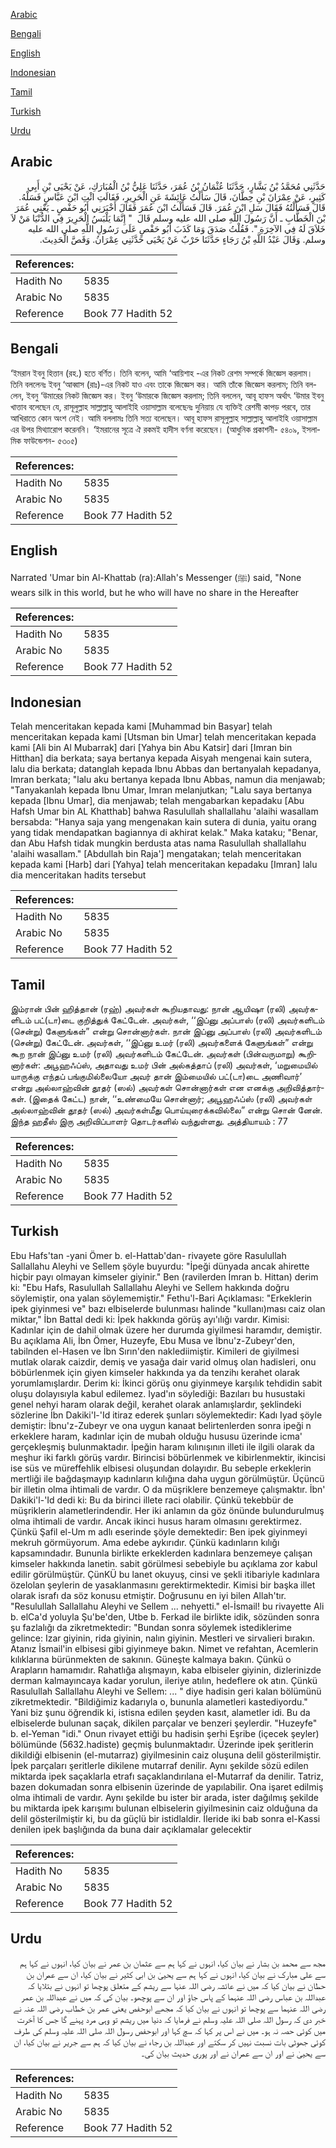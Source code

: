 [Arabic](#arabic)

[Bengali](#bengali)

[English](#english)

[Indonesian](#indonesian)

[Tamil](#tamil)

[Turkish](#turkish)

[Urdu](#urdu)

## Arabic


<div dir="rtl" lang="ar" style={{fontSize:'larger',backgroundColor:'#f8f9fa',padding:20}}>
حَدَّثَنِي مُحَمَّدُ بْنُ بَشَّارٍ، حَدَّثَنَا عُثْمَانُ بْنُ عُمَرَ، حَدَّثَنَا عَلِيُّ بْنُ الْمُبَارَكِ، عَنْ يَحْيَى بْنِ أَبِي كَثِيرٍ، عَنْ عِمْرَانَ بْنِ حِطَّانَ، قَالَ سَأَلْتُ عَائِشَةَ عَنِ الْحَرِيرِ، فَقَالَتِ ائْتِ ابْنَ عَبَّاسٍ فَسَلْهُ‏.‏ قَالَ فَسَأَلْتُهُ فَقَالَ سَلِ ابْنَ عُمَرَ‏.‏ قَالَ فَسَأَلْتُ ابْنَ عُمَرَ فَقَالَ أَخْبَرَنِي أَبُو حَفْصٍ ـ يَعْنِي عُمَرَ بْنَ الْخَطَّابِ ـ أَنَّ رَسُولَ اللَّهِ صلى الله عليه وسلم قَالَ ‏ "‏ إِنَّمَا يَلْبَسُ الْحَرِيرَ فِي الدُّنْيَا مَنْ لاَ خَلاَقَ لَهُ فِي الآخِرَةِ ‏"‏‏.‏ فَقُلْتُ صَدَقَ وَمَا كَذَبَ أَبُو حَفْصٍ عَلَى رَسُولِ اللَّهِ صلى الله عليه وسلم‏.‏ وَقَالَ عَبْدُ اللَّهِ بْنُ رَجَاءٍ حَدَّثَنَا حَرْبٌ عَنْ يَحْيَى حَدَّثَنِي عِمْرَانُ‏.‏ وَقَصَّ الْحَدِيثَ‏.‏
</div>
<div style={{backgroundColor:'#f8f9fa',padding:20, marginBottom: 10}}><table> <thead> <tr> <th>References:</th> <th></th> </tr> </thead> <tbody><tr><td>Hadith No</td><td>5835</td></tr><tr><td>Arabic No</td><td>5835</td></tr><tr><td>Reference</td><td>Book 77 Hadith 52</td></tr></tbody></table></div>

## Bengali


<div dir="ltr" lang="bn" style={{fontSize:'larger',backgroundColor:'#f8f9fa',padding:20}}>
‘ইমরান ইবনু হিত্তান (রহ.) হতে বর্ণিত। তিনি বলেন, আমি ‘আয়িশাহ -এর নিকট রেশম সম্পর্কে জিজ্ঞেস করলাম। তিনি বললেনঃ ইবনু ‘আব্বাস (রাঃ)-এর নিকট যাও এবং তাকে জিজ্ঞেস কর। আমি তাঁকে জিজ্ঞেস করলাম; তিনি বললেন, ইবনু ‘উমারের নিকট জিজ্ঞেস কর। ইবনু ‘উমারকে জিজ্ঞেস করলাম; তিনি বললেন, আবূ হাফস অর্থাৎ ‘উমার ইবনু খাত্তাব বলেছেন যে, রাসূলুল্লাহ সাল্লাল্লাহু আলাইহি ওয়াসাল্লাম বলেছেনঃ দুনিয়ায় যে ব্যক্তিই রেশমী কাপড় পরবে, তার আখিরাতে কোন অংশ নেই। আমি বললামঃ তিনি সত্য বলেছেন। আবূ হাফস রাসূলুল্লাহ সাল্লাল্লাহু আলাইহি ওয়াসাল্লাম এর উপর মিথ্যারোপ করেননি। ‘ইমরানের সূত্রে ঐ রকমই হাদীস বর্ণনা করেছেন। (আধুনিক প্রকাশনী- ৫৪০৯, ইসলামিক ফাউন্ডেশন- ৫৩০৫)
</div>
<div style={{backgroundColor:'#f8f9fa',padding:20, marginBottom: 10}}><table> <thead> <tr> <th>References:</th> <th></th> </tr> </thead> <tbody><tr><td>Hadith No</td><td>5835</td></tr><tr><td>Arabic No</td><td>5835</td></tr><tr><td>Reference</td><td>Book 77 Hadith 52</td></tr></tbody></table></div>

## English


<div dir="ltr" lang="en" style={{fontSize:'larger',backgroundColor:'#f8f9fa',padding:20}}>
Narrated 'Umar bin Al-Khattab (ra):Allah's Messenger (ﷺ) said, "None wears silk in this world, but he who will have no share in the Hereafter
</div>
<div style={{backgroundColor:'#f8f9fa',padding:20, marginBottom: 10}}><table> <thead> <tr> <th>References:</th> <th></th> </tr> </thead> <tbody><tr><td>Hadith No</td><td>5835</td></tr><tr><td>Arabic No</td><td>5835</td></tr><tr><td>Reference</td><td>Book 77 Hadith 52</td></tr></tbody></table></div>

## Indonesian


<div dir="ltr" lang="id" style={{fontSize:'larger',backgroundColor:'#f8f9fa',padding:20}}>
Telah menceritakan kepada kami [Muhammad bin Basyar] telah menceritakan kepada kami [Utsman bin Umar] telah menceritakan kepada kami [Ali bin Al Mubarrak] dari [Yahya bin Abu Katsir] dari [Imran bin Hitthan] dia berkata; saya bertanya kepada Aisyah mengenai kain sutera, lalu dia berkata; datanglah kepada Ibnu Abbas dan bertanyalah kepadanya, Imran berkata; "lalu aku bertanya kepada Ibnu Abbas, namun dia menjawab; "Tanyakanlah kepada Ibnu Umar, Imran melanjutkan; "Lalu saya bertanya kepada [Ibnu Umar], dia menjawab; telah mengabarkan kepadaku [Abu Hafsh Umar bin AL Khatthab] bahwa Rasulullah shallallahu 'alaihi wasallam bersabda: "Hanya saja yang mengenakan kain sutera di dunia, yaitu orang yang tidak mendapatkan bagiannya di akhirat kelak." Maka kataku; "Benar, dan Abu Hafsh tidak mungkin berdusta atas nama Rasulullah shallallahu 'alaihi wasallam." [Abdullah bin Raja'] mengatakan; telah menceritakan kepada kami [Harb] dari [Yahya] telah menceritakan kepadaku [Imran] lalu dia menceritakan hadits tersebut
</div>
<div style={{backgroundColor:'#f8f9fa',padding:20, marginBottom: 10}}><table> <thead> <tr> <th>References:</th> <th></th> </tr> </thead> <tbody><tr><td>Hadith No</td><td>5835</td></tr><tr><td>Arabic No</td><td>5835</td></tr><tr><td>Reference</td><td>Book 77 Hadith 52</td></tr></tbody></table></div>

## Tamil


<div dir="ltr" lang="ta" style={{fontSize:'larger',backgroundColor:'#f8f9fa',padding:20}}>
இம்ரான் பின் ஹித்தான் (ரஹ்) அவர்கள் கூறியதாவது: நான் ஆயிஷா (ரலி) அவர்களிடம் பட்(டா)டை குறித்துக் கேட்டேன். அவர்கள், ‘‘இப்னு அப்பாஸ் (ரலி) அவர்களிடம் (சென்று) கேளுங்கள்” என்று சொன்னார்கள். நான் இப்னு அப்பாஸ் (ரலி) அவர்களிடம் (சென்று) கேட்டேன். அவர்கள், ‘‘இப்னு உமர் (ரலி) அவர்களைக் கேளுங்கள்” என்று கூற நான் இப்னு உமர் (ரலி) அவர்களிடம் கேட்டேன். அவர்கள் (பின்வருமாறு) கூறினார்கள்: அபூஹஃப்ஸ், அதாவது உமர் பின் அல்கத்தாப் (ரலி) அவர்கள், ‘மறுமையில் யாருக்கு எந்தப் பங்குமில்லையோ அவர் தான் இம்மையில் பட்(டா)டை அணிவார்’ என்று அல்லாஹ்வின் தூதர் (ஸல்) அவர்கள் சொன்னார்கள் என எனக்கு அறிவித்தார்கள். (இதைக் கேட்ட) நான், ‘‘உண்மையே சொன்னார்; அபூஹஃப்ஸ் (ரலி) அவர்கள் அல்லாஹ்வின் தூதர் (ஸல்) அவர்கள்மீது பொய்யுரைக்கவில்லை” என்று சொன் னேன். இந்த ஹதீஸ் இரு அறிவிப்பாளர் தொடர்களில் வந்துள்ளது. அத்தியாயம் : 77
</div>
<div style={{backgroundColor:'#f8f9fa',padding:20, marginBottom: 10}}><table> <thead> <tr> <th>References:</th> <th></th> </tr> </thead> <tbody><tr><td>Hadith No</td><td>5835</td></tr><tr><td>Arabic No</td><td>5835</td></tr><tr><td>Reference</td><td>Book 77 Hadith 52</td></tr></tbody></table></div>

## Turkish


<div dir="ltr" lang="tr" style={{fontSize:'larger',backgroundColor:'#f8f9fa',padding:20}}>
Ebu Hafs'tan -yani Ömer b. el-Hattab'dan- rivayete göre Rasulullah Sallallahu Aleyhi ve Sellem şöyle buyurdu: "İpeği dünyada ancak ahirette hiçbir payı olmayan kimseler giyinir." Ben (ravilerden İmran b. Hittan) derim ki: "Ebu Hafs, Rasulullah Sallallahu Aleyhi ve Sellem hakkında doğru söylemiştir, ona yalan söylememiştir." Fethu'l-Bari Açıklaması: "Erkeklerin ipek giyinmesi ve" bazı elbiselerde bulunması halinde "kullanı)ması caiz olan miktar," İbn Battal dedi ki: İpek hakkında görüş ayı'ılığı vardır. Kimisi: Kadınlar için de dahil olmak üzere her durumda giyilmesi haramdır, demiştir. Bu açıklama Ali, İbn Ömer, Huzeyfe, Ebu Musa ve İbnu'z-Zubeyr'den, tabilnden el-Hasen ve İbn Sırın'den naklediimiştir. Kimileri de giyilmesi mutlak olarak caizdir, demiş ve yasağa dair varid olmuş olan hadisleri, onu böbürlenmek için giyen kimseler hakkında ya da tenzihı kerahet olarak yorumlamışlardır. Derim ki: İkinci görüş onu giyinmeye karşılık tehdidin sabit oluşu dolayısıyla kabul edilemez. Iyad'ın söylediği: Bazıları bu husustaki genel nehyi haram olarak değil, kerahet olarak anlamışlardır, şeklindeki sözlerine İbn Dakiki'l-'Id itiraz ederek şunları söylemektedir: Kadı Iyad şöyle demiştir: İbnu'z-Zubeyr ve ona uygun kanaat belirtenlerden sonra ipeği n erkeklere haram, kadınlar için de mubah olduğu hususu üzerinde icma' gerçekleşmiş bulunmaktadır. İpeğin haram kılınışının illeti ile ilgili olarak da meşhur iki farklı görüş vardır. Birincisi böbürlenmek ve kibirlenmektir, ikincisi ise süs ve müreffehlik elbisesi oluşundan dolayıdır. Bu sebeple erkeklerin mertliği ile bağdaşmayıp kadınların kılığına daha uygun görülmüştür. Üçüncü bir illetin olma ihtimali de vardır. O da müşriklere benzemeye çalışmaktır. İbn' Dakiki'l-'Id dedi ki: Bu da birinci illete raci olabilir. Çünkü tekebbür de müşriklerin alametlerindendir. Her iki anlamın da göz önünde bulundurulmuş olma ihtimali de vardır. Ancak ikinci husus haram olmasını gerektirmez. Çünkü Şafil el-Um m adlı eserinde şöyle demektedir: Ben ipek giyinmeyi mekruh görmüyorum. Ama edebe aykırıdır. Çünkü kadınların kılığı kapsamındadır. Bununla birlikte erkeklerden kadınlara benzemeye çalışan kimseler hakkında lanetin. sabit görülmesi sebebiyle bu açıklama zor kabul edilir görülmüştür. ÇünKÜ bu lanet okuyuş, cinsi ve şekli itibariyle kadınlara özelolan şeylerin de yasaklanmasını gerektirmektedir. Kimisi bir başka illet olarak israfı da söz konusu etmiştir. Doğrusunu en iyi bilen Allah'tır. "Resulullah Sallallahu Aleyhi ve Sellem ... nehyetti." el-İsmail! bu rivayette Ali b. elCa'd yoluyla Şu'be'den, Utbe b. Ferkad ile birlikte idik, sözünden sonra şu fazlalığı da zikretmektedir: "Bundan sonra söylemek istediklerime gelince: Izar giyinin, rida giyinin, nalın giyinin. Mestleri ve sirvalieri bırakın. Atanız İsmail'in elbisesi gibi giyinmeye bakın. Nimet ve refahtan, Acemlerin kılıklarına bürünmekten de sakının. Güneşte kalmaya bakın. Çünkü o Arapların hamamıdır. Rahatlığa alışmayın, kaba elbiseler giyinin, dizlerinizde derman kalmayıncaya kadar yorulun, ileriye atılın, hedeflere ok atın. Çünkü Rasulullah Sallallahu Aleyhi ve Sellem: ... " diye hadisin geri kalan bölümünü zikretmektedir. "Bildiğimiz kadarıyla o, bununla alametleri kastediyordu." Yani biz şunu öğrendik ki, istisna edilen şeyden kasıt, alametler idi. Bu da elbiselerde bulunan saçak, dikilen parçalar ve benzeri şeylerdir. "Huzeyfe" b. el-Yeman "idi." Onun rivayet ettiği bu hadisin şerhi Eşribe (içecek şeyler) bölümünde (5632.hadiste) geçmiş bulunmaktadır. Üzerinde ipek şeritlerin dikildiği elbisenin (el-mutarraz) giyilmesinin caiz oluşuna delil gösterilmiştir. İpek parçaları şeritlerle dikilene mutarraf denilir. Aynı şekilde sözü edilen miktarda ipek saçaklarla etrafı saçaklandırılana el-Mutarraf da denilir. Tatriz, bazen dokumadan sonra elbisenin üzerinde de yapılabilir. Ona işaret edilmiş olma ihtimali de vardır. Aynı şekilde bu ister bir arada, ister dağılmış şekilde bu miktarda ipek karışımı bulunan elbiselerin giyilmesinin caiz olduğuna da delil gösterilmiştir ki, bu da güçlü bir istidlaldir. İleride iki bab sonra el-Kassi denilen ipek başlığında da buna dair açıklamalar gelecektir
</div>
<div style={{backgroundColor:'#f8f9fa',padding:20, marginBottom: 10}}><table> <thead> <tr> <th>References:</th> <th></th> </tr> </thead> <tbody><tr><td>Hadith No</td><td>5835</td></tr><tr><td>Arabic No</td><td>5835</td></tr><tr><td>Reference</td><td>Book 77 Hadith 52</td></tr></tbody></table></div>

## Urdu


<div dir="rtl" lang="ur" style={{fontSize:'larger',backgroundColor:'#f8f9fa',padding:20}}>
مجھ سے محمد بن بشار نے بیان کیا، انہوں نے کہا ہم سے عثمان بن عمر نے بیان کیا، انہوں نے کہا ہم سے علی مبارک نے بیان کیا، انہوں نے کہا ہم سے یحییٰ بن ابی کثیر نے بیان کیا، ان سے عمران بن حطان نے بیان کیا کہ میں نے عائشہ رضی اللہ عنہا سے ریشم کے متعلق پوچھا تو انہوں نے بتلایا کہ عبداللہ بن عباس رضی اللہ عنہما کے پاس جاؤ اور ان سے پوچھو۔ بیان کی کہ میں نے عبداللہ بن عمر رضی اللہ عنہما سے پوچھا تو انہوں نے بیان کیا کہ مجھے ابوحفص یعنی عمر بن خطاب رضی اللہ عنہ نے خبر دی کہ رسول اللہ صلی اللہ علیہ وسلم نے فرمایا کہ دنیا میں ریشم تو وہی مرد پہنے گا جس کا آخرت میں کوئی حصہ نہ ہو۔ میں نے اس پر کہا کہ سچ کہا اور ابوحفص رسول اللہ صلی اللہ علیہ وسلم کی طرف کوئی جھوٹی بات نسبت نہیں کر سکتے اور عبداللہ بن رجاء نے بیان کیا کہ ہم سے جریر نے بیان کیا، ان سے یحییٰ نے اور ان سے عمران نے اور پوری حدیث بیان کی۔
</div>
<div style={{backgroundColor:'#f8f9fa',padding:20, marginBottom: 10}}><table> <thead> <tr> <th>References:</th> <th></th> </tr> </thead> <tbody><tr><td>Hadith No</td><td>5835</td></tr><tr><td>Arabic No</td><td>5835</td></tr><tr><td>Reference</td><td>Book 77 Hadith 52</td></tr></tbody></table></div>